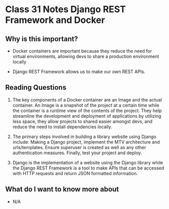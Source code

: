 # Class 31 Notes Django REST Framework and Docker

## Why is this important?

- Docker containers are important because they reduce the need for virtual environments, allowing devs to share a production environment locally

- Django REST Framework allows us to make our own REST APIs.

## Reading Questions

1. The key components of a Docker container are an Image and the actual container.  An Image is a snapshot of the project at a certain time while the container is a runtime view of the contents of the project.  They help streamline the development and deployment of applications by utilizing less space, they allow projects to shared easier amongst devs, and reduce the need to install dependencies locally.

2. The primary steps involved in building a library website using Django include: Making a Django project, implement the MTV architecture and urls/templates.  Ensure superuser is created as well as any other authentication measures.  Finally, test your project and deploy.  

3. Django is the implementation of a website using the Django library while the Django REST Framework is a tool to make APIs that can be accessed with HTTP requests and return JSON formatted information.

## What do I want to know more about

- N/A